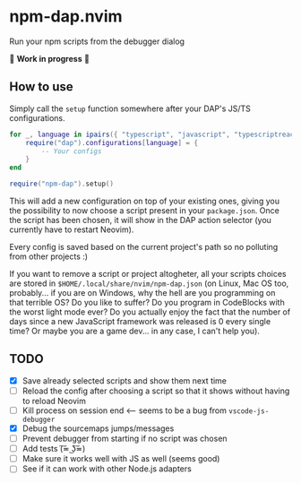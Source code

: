 # npm-dap.nvim
Run your npm scripts from the debugger dialog

🚧 **Work in progress** 🚧

## How to use 
Simply call the `setup` function somewhere after your DAP's JS/TS configurations.

```lua
for _, language in ipairs({ "typescript", "javascript", "typescriptreact", "javascriptreact" }) do
    require("dap").configurations[language] = {
        -- Your configs
    }
end

require("npm-dap").setup()
```
This will add a new configuration on top of your existing ones, giving you the possibility to now choose a script present in your `package.json`.
Once the script has been chosen, it will show in the DAP action selector (you currently have to restart Neovim).

Every config is saved based on the current project's path so no polluting from other projects :)

If you want to remove a script or project altogheter, all your scripts choices are stored in `$HOME/.local/share/nvim/npm-dap.json` (on Linux, Mac OS too, probably... if you are on Windows, why the hell are you programming on that terrible OS? Do you like to suffer? Do you program in CodeBlocks with the worst light mode ever? Do you actually enjoy the fact that the number of days since a new JavaScript framework was released is 0 every single time? Or maybe you are a game dev... in any case, I can't help you).

## TODO
- [x] Save already selected scripts and show them next time
- [ ] Reload the config after choosing a script so that it shows without having to reload Neovim
- [ ] Kill process on session end <-- seems to be a bug from `vscode-js-debugger`
- [x] Debug the sourcemaps jumps/messages
- [ ] Prevent debugger from starting if no script was chosen
- [ ] Add tests (͠≖ ͜ʖ͠≖)
- [ ] Make sure it works well with JS as well (seems good)
- [ ] See if it can work with other Node.js adapters
